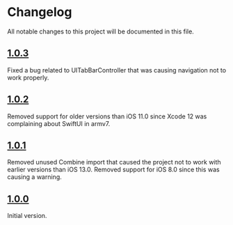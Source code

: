 # Changelog

All notable changes to this project will be documented in this file.

## [1.0.3](https://github.com/corteggo/NavigationRouter/releases/tag/1.0.3)

Fixed a bug related to UITabBarController that was causing navigation not to work properly.


## [1.0.2](https://github.com/corteggo/NavigationRouter/releases/tag/1.0.2)

Removed support for older versions than iOS 11.0 since Xcode 12 was complaining about SwiftUI in armv7.


## [1.0.1](https://github.com/corteggo/NavigationRouter/releases/tag/1.0.1)

Removed unused Combine import that caused the project not to work with earlier versions than iOS 13.0.
Removed support for iOS 8.0 since this was causing a warning.


## [1.0.0](https://github.com/corteggo/NavigationRouter/releases/tag/1.0.0)

Initial version.

